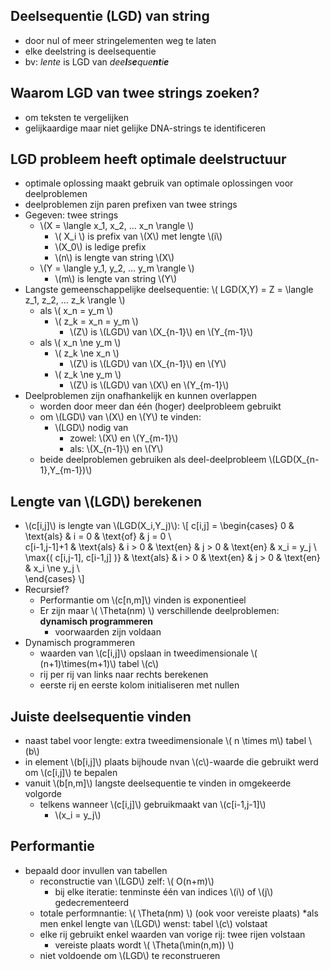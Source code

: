 
## Deelsequentie (LGD) van string

* door nul of meer stringelementen weg te laten
* elke deelstring is deelsequentie
* bv: *lente* is LGD van *dee**l**s**e**que**nt**i**e***

## Waarom LGD van twee strings zoeken?

* om teksten te vergelijken
* gelijkaardige maar niet gelijke DNA-strings te identificeren

## LGD probleem heeft optimale deelstructuur

* optimale oplossing maakt gebruik van optimale oplossingen voor deelproblemen
* deelproblemen zijn paren prefixen van twee strings
* Gegeven: twee strings
    * \\(X = \langle x_1, x_2, ... x_n \rangle \\)
        * \\( X_i \\) is prefix van \\(X\\) met lengte \\(i\\)
        * \\(X_0\\) is ledige prefix
        * \\(n\\) is lengte van string \\(X\\)
    * \\(Y = \langle y_1, y_2, ... y_m \rangle \\)
        * \\(m\\) is lengte van string \\(Y\\)
* Langste gemeenschappelijke deelsequentie: \\( LGD(X,Y) = Z = \langle z_1, z_2, ... z_k \rangle \\) 
    * als \\( x_n = y_m \\)
        * \\( z_k = x_n = y_m \\)
            * \\(Z\\) is \\(LGD\\) van \\(X_{n-1}\\) en \\(Y_{m-1}\\)
    * als \\( x_n \ne y_m \\)
        * \\( z_k \ne x_n \\)
            * \\(Z\\) is \\(LGD\\) van \\(X_{n-1}\\) en \\(Y\\)
        * \\( z_k \ne y_m \\)
            * \\(Z\\) is \\(LGD\\) van \\(X\\) en \\(Y_{m-1}\\)
* Deelproblemen zijn onafhankelijk en kunnen overlappen
    * worden door meer dan één (hoger) deelprobleem gebruikt
    * om \\(LGD\\) van \\(X\\) en \\(Y\\) te vinden:
        * \\(LGD\\) nodig van 
            * zowel: \\(X\\) en \\(Y_{m-1}\\)
            * als: \\(X_{n-1}\\) en \\(Y\\)
    * beide deelproblemen gebruiken als deel-deelprobleem \\(LGD(X_{n-1},Y_{m-1})\\)

## Lengte van \\(LGD\\) berekenen

* \\(c[i,j]\\) is lengte van \\(LGD(X_i,Y_j)\\):
\\[
c[i,j] = 
\begin{cases}
    0 & \text{als} & i = 0 & \text{of} & j = 0 \\\
    c[i-1,j-1]+1 & \text{als} & i > 0 & \text{en} & j > 0 & \text{en} & x_i = y_j \\\
    \max{( c[i,j-1], c[i-1,j] )} & \text{als} & i > 0 & \text{en} & j > 0 & \text{en} & x_i \ne y_j  \\\
\end{cases}
\\]
* Recursief?
    * Performantie om \\(c[n,m]\\) vinden is exponentieel
    * Er zijn maar \\( \Theta(nm) \\) verschillende deelproblemen: **dynamisch programmeren**
        * voorwaarden zijn voldaan
* Dynamisch programmeren
    * waarden van \\(c[i,j]\\) opslaan in tweedimensionale \\( (n+1)\times(m+1)\\) tabel \\(c\\)
    * rij per rij van links naar rechts berekenen
    * eerste rij en eerste kolom initialiseren met nullen

## Juiste deelsequentie vinden

* naast tabel voor lengte: extra tweedimensionale \\( n \times m\\) tabel \\(b\\)
* in element \\(b[i,j]\\) plaats bijhoude nvan \\(c\\)-waarde die gebruikt werd om \\(c[i,j]\\) te bepalen
* vanuit \\(b[n,m]\\) langste deelsequentie te vinden in omgekeerde volgorde
    * telkens wanneer \\(c[i,j]\\) gebruikmaakt van \\(c[i-1,j-1]\\)
        * \\(x_i = y_j\\)

## Performantie

* bepaald door invullen van tabellen
    * reconstructie van \\(LGD\\) zelf: \\( O(n+m)\\)
        * bij elke iteratie: tenminste één van indices \\(i\\) of \\(j\\) gedecrementeerd
    * totale performnantie: \\( \Theta(nm) \\) (ook voor vereiste plaats)
*als men enkel lengte van \\(LGD\\) wenst: tabel \\(c\\) volstaat
    * elke rij gebruikt enkel waarden van vorige rij: twee rijen volstaan
        * vereiste plaats wordt \\( \Theta(\min(n,m)) \\)
    * niet voldoende om \\(LGD\\) te reconstrueren

